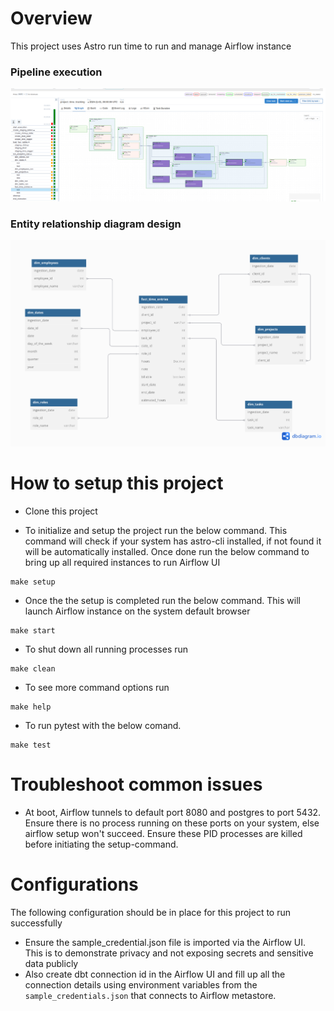 Overview
========

This project uses Astro run time to run and manage Airflow instance

### Pipeline execution 
![](images/pipeline_successful_run.png)

### Entity relationship diagram design
![](images/ERD.png)

How to setup this project
================
- Clone this project

- To initialize and setup the project run the below command. This command will check if your system has astro-cli installed, if not found it will be automatically installed. Once done run the below command to bring up all required instances to run Airflow UI

```shell
make setup
```

- Once the the setup is completed run the below command. This will launch Airflow instance on the system default browser

```shell
make start
```

- To shut down all running processes run

```shell
make clean
```

- To see more command options run

```shell
make help
```

- To run pytest with the below comand.

```shell
make test
```

Troubleshoot common issues
================

- At boot, Airflow tunnels to default port 8080 and postgres to port 5432. Ensure there is no process running on these ports on your system, else airflow setup won't succeed. Ensure these PID processes are killed before initiating the setup-command.


Configurations
====================

The following configuration should be in place for this project to run successfully

- Ensure the sample_credential.json file is imported via the Airflow UI. This is to demonstrate privacy and not exposing secrets and sensitive data publicly
- Also create dbt connection id in the Airflow UI and fill up all the connection details using environment variables from the `sample_credentials.json` that connects to Airflow metastore.


    